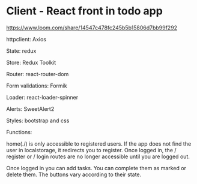 # Client - React front in todo app

https://www.loom.com/share/14547c478fc245b5b15806d7bb99f292

httpclient: Axios

State: redux

Store: Redux Toolkit

Router: react-router-dom

Form validations: Formik

Loader: react-loader-spinner

Alerts: SweetAlert2

Styles: bootstrap and css


Functions:

home(./) is only accessible to registered users. If the app does not find the user in localstorage, it redirects you to register. 
Once logged in, the / register or / login routes are no longer accessible until you are logged out. 

Once logged in you can add tasks. You can complete them as marked or delete them. The buttons vary according to their state.
